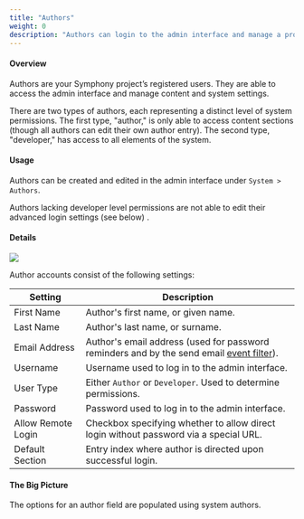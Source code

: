 ```yaml
---
title: "Authors"
weight: 0
description: "Authors can login to the admin interface and manage a project and its content."
---
```


#### Overview

Authors are your Symphony project’s registered users. They are able to access the <a rel="concept">admin interface</a> and manage content and system settings.

There are two types of authors, each representing a distinct level of system permissions. The first type, "author," is only able to access content sections (though all authors can edit their own author entry). The second type, "developer," has access to all elements of the system.

#### Usage

Authors can be created and edited in the admin interface under `System > Authors`.

Authors lacking developer level permissions are not able to edit their advanced login settings (see below) .

#### Details

<img src="author-editor"/>

Author accounts consist of the following settings:

Setting | Description
------- | -----------
First Name | Author's first name, or given name.
Last Name | Author's last name, or surname.
Email Address | Author's email address (used for password reminders and by the send email <a rel="concept" href="event-filters">event filter</a>).
Username | Username used to log in to the <a rel="concept">admin interface</a>.
User Type | Either `Author` or `Developer`. Used to determine permissions.
Password | Password used to log in to the admin interface.
Allow Remote Login | Checkbox specifying whether to allow direct login without password via a special URL.
Default Section | Entry index where author is directed upon successful login.

#### The Big Picture

The options for an author field are populated using system authors.
